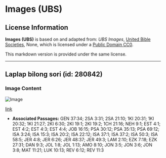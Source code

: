 # Images (UBS)

## License Information

**Images (UBS)** is based on and adapted from: _UBS Images_, [United Bible Societies](https://unitedbiblesocieties.org/), None, which is licensed under a [Public Domain CC0](https://creativecommons.org/public-domain/cc0/).

This markdown version is provided under the same license.



--------------------------------

## Laplap bilong sori (id: 280842)

### Image Content

![Image](https://cdn.aquifer.bible/aquifer-content/resources/Media/WEB-0778_sackcloth.jpg)

[link](https://cdn.aquifer.bible/aquifer-content/resources/Media/WEB-0778_sackcloth.jpg)

* **Associated Passages:** GEN 37:34; 2SA 3:31; 2SA 21:10; 1KI 20:31; 1KI 20:32; 1KI 21:27; 2KI 6:30; 2KI 19:1; 2KI 19:2; 1CH 21:16; NEH 9:1; EST 4:1; EST 4:2; EST 4:3; EST 4:4; JOB 16:15; PSA 30:12; PSA 35:13; PSA 69:12; ISA 3:24; ISA 15:3; ISA 20:2; ISA 22:12; ISA 37:1; ISA 37:2; ISA 50:3; ISA 58:5; JER 4:8; JER 6:26; JER 48:37; JER 49:3; LAM 2:10; EZK 7:18; EZK 27:31; DAN 9:3; JOL 1:8; JOL 1:13; AMO 8:10; JON 3:5; JON 3:6; JON 3:8; MAT 11:21; LUK 10:13; REV 6:12; REV 11:3

